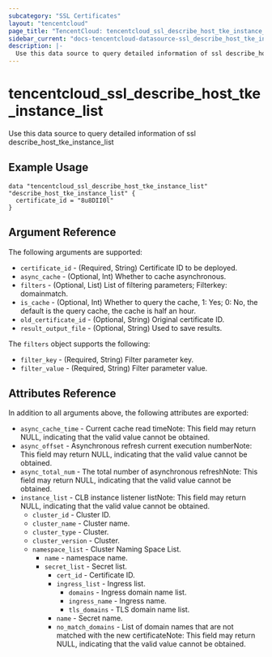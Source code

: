 ```yaml
---
subcategory: "SSL Certificates"
layout: "tencentcloud"
page_title: "TencentCloud: tencentcloud_ssl_describe_host_tke_instance_list"
sidebar_current: "docs-tencentcloud-datasource-ssl_describe_host_tke_instance_list"
description: |-
  Use this data source to query detailed information of ssl describe_host_tke_instance_list
---
```


# tencentcloud_ssl_describe_host_tke_instance_list

Use this data source to query detailed information of ssl describe_host_tke_instance_list

## Example Usage

```hcl
data "tencentcloud_ssl_describe_host_tke_instance_list" "describe_host_tke_instance_list" {
  certificate_id = "8u8DII0l"
}
```

## Argument Reference

The following arguments are supported:

* `certificate_id` - (Required, String) Certificate ID to be deployed.
* `async_cache` - (Optional, Int) Whether to cache asynchronous.
* `filters` - (Optional, List) List of filtering parameters; Filterkey: domainmatch.
* `is_cache` - (Optional, Int) Whether to query the cache, 1: Yes; 0: No, the default is the query cache, the cache is half an hour.
* `old_certificate_id` - (Optional, String) Original certificate ID.
* `result_output_file` - (Optional, String) Used to save results.

The `filters` object supports the following:

* `filter_key` - (Required, String) Filter parameter key.
* `filter_value` - (Required, String) Filter parameter value.

## Attributes Reference

In addition to all arguments above, the following attributes are exported:

* `async_cache_time` - Current cache read timeNote: This field may return NULL, indicating that the valid value cannot be obtained.
* `async_offset` - Asynchronous refresh current execution numberNote: This field may return NULL, indicating that the valid value cannot be obtained.
* `async_total_num` - The total number of asynchronous refreshNote: This field may return NULL, indicating that the valid value cannot be obtained.
* `instance_list` - CLB instance listener listNote: This field may return NULL, indicating that the valid value cannot be obtained.
  * `cluster_id` - Cluster ID.
  * `cluster_name` - Cluster name.
  * `cluster_type` - Cluster.
  * `cluster_version` - Cluster.
  * `namespace_list` - Cluster Naming Space List.
    * `name` - namespace name.
    * `secret_list` - Secret list.
      * `cert_id` - Certificate ID.
      * `ingress_list` - Ingress list.
        * `domains` - Ingress domain name list.
        * `ingress_name` - Ingress name.
        * `tls_domains` - TLS domain name list.
      * `name` - Secret name.
      * `no_match_domains` - List of domain names that are not matched with the new certificateNote: This field may return NULL, indicating that the valid value cannot be obtained.



